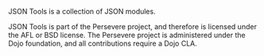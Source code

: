 JSON Tools is a collection of JSON modules.

JSON Tools is part of the Persevere project, and therefore is licensed under the
AFL or BSD license. The Persevere project is administered under the Dojo foundation,
and all contributions require a Dojo CLA.
